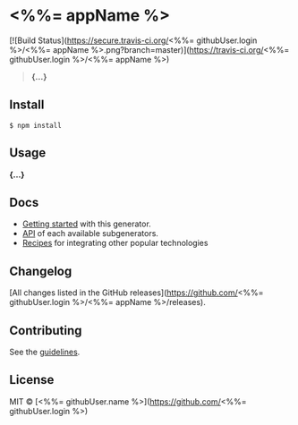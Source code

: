 # <%%= appName %>

[![Build Status](https://secure.travis-ci.org/<%%= githubUser.login %>/<%%= appName %>.png?branch=master)](https://travis-ci.org/<%%= githubUser.login %>/<%%= appName %>)

> **{...}**


## Install

```
$ npm install
```


## Usage

**{...}**


## Docs

* [Getting started](docs/README.md) with this generator.
* [API](docs/recipes/README.md) of each available subgenerators.
* [Recipes](docs/recipes/README.md) for integrating other popular technologies


## Changelog

[All changes listed in the GitHub releases](https://github.com/<%%= githubUser.login %>/<%%= appName %>/releases).


## Contributing

See the [guidelines](CONTRIBUTING.md).


## License

MIT © [<%%= githubUser.name %>](https://github.com/<%%= githubUser.login %>)
